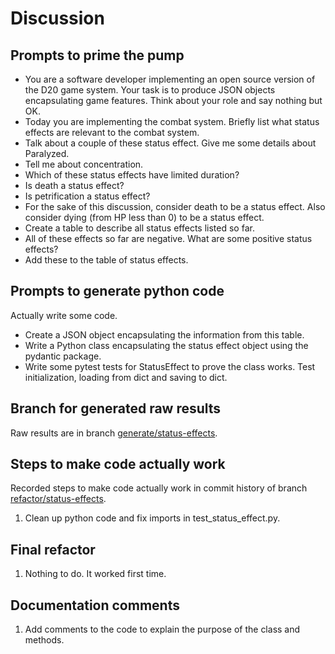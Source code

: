 # Discussion

## Prompts to prime the pump

- You are a software developer implementing an open source version of the D20 game system. Your task is to produce JSON objects encapsulating game features. Think about your role and say nothing but OK.
- Today you are implementing the combat system. Briefly list what status effects are relevant to the combat system.
- Talk about a couple of these status effect. Give me some details about Paralyzed.
- Tell me about concentration.
- Which of these status effects have limited duration?
- Is death a status effect?
- Is petrification a status effect?
- For the sake of this discussion, consider death to be a status effect. Also consider dying (from HP less than 0) to be a status effect.
- Create a table to describe all status effects listed so far.
- All of these effects so far are negative. What are some positive status effects?
- Add these to the table of status effects.

## Prompts to generate python code

Actually write some code.

- Create a JSON object encapsulating the information from this table.
- Write a Python class encapsulating the status effect object using the pydantic package.
- Write some pytest tests for StatusEffect to prove the class works. Test initialization, loading from dict and saving to dict.


## Branch for generated raw results

Raw results are in branch [generate/status-effects](https://github.com/newexo/icosahedron/tree/generate/status-effects).

## Steps to make code actually work

Recorded steps to make code actually work in commit history of branch [refactor/status-effects](https://github.com/newexo/icosahedron/tree/refactor/status-effects).

1. Clean up python code and fix imports in test_status_effect.py.

## Final refactor

1. Nothing to do. It worked first time.

## Documentation comments

1. Add comments to the code to explain the purpose of the class and methods.
